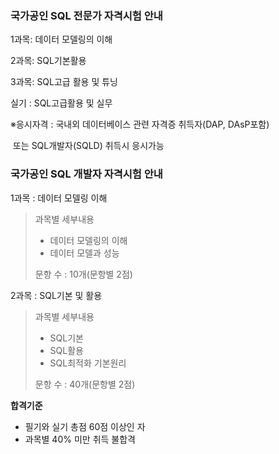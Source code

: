### 국가공인 SQL 전문가 자격시험 안내

1과목: 데이터 모델링의 이해

2과목: SQL기본활용

3과목: SQL고급 활용 및 튜닝 

실기 : SQL고급활용 및 실무 

※응시자격 : 국내외 데이터베이스 관련 자격증 취득자(DAP, DAsP포함)

​						또는 SQL개발자(SQLD) 취득시 응시가능 

### 국가공인 SQL 개발자 자격시험 안내

1과목 : 데이터 모델링 이해 

> 과목별 세부내용
>
> - 데이터 모델링의 이해
> - 데이터 모델과 성능 
>
> 문항 수 : 10개(문항별 2점)

2과목 : SQL기본 및 활용

> 과목별 세부내용
>
> - SQL기본
> - SQL활용
> - SQL최적화 기본원리 
>
> 문항 수 : 40개(문항별 2점)



**합격기준**

- 필기와 실기 총점 60점 이상인 자 
- 과목별 40% 미만 취득 불합격 